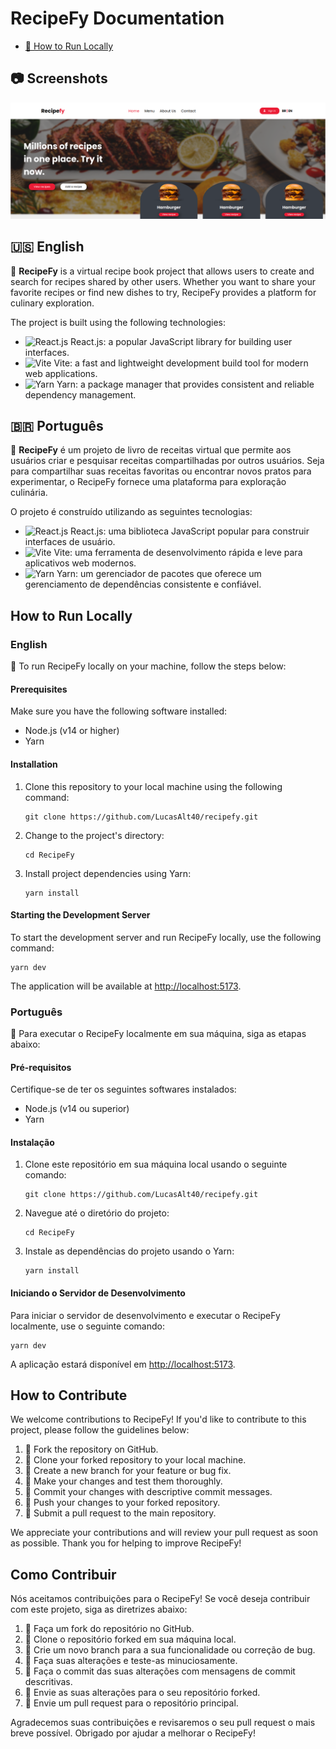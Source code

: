 # RecipeFy Documentation

- [🤖 How to Run Locally](#how-to-run-locally)

## 📷 Screenshots

![homepage screenshot](./images/screenshot_homepage.png)

## 🇺🇸 English

📖 **RecipeFy** is a virtual recipe book project that allows users to create and search for recipes shared by other users. Whether you want to share your favorite recipes or find new dishes to try, RecipeFy provides a platform for culinary exploration.

The project is built using the following technologies:

- <img src="https://upload.wikimedia.org/wikipedia/commons/thumb/a/a7/React-icon.svg/1200px-React-icon.svg.png" alt="React.js" width="20px"> React.js: a popular JavaScript library for building user interfaces.
- <img src="https://vitejs.dev/logo.svg" alt="Vite" width="20px"> Vite: a fast and lightweight development build tool for modern web applications.
- <img src="https://avatars.githubusercontent.com/u/22247014?s=200&v=4" alt="Yarn" width="20px"> Yarn: a package manager that provides consistent and reliable dependency management.

## 🇧🇷 Português

📖 **RecipeFy** é um projeto de livro de receitas virtual que permite aos usuários criar e pesquisar receitas compartilhadas por outros usuários. Seja para compartilhar suas receitas favoritas ou encontrar novos pratos para experimentar, o RecipeFy fornece uma plataforma para exploração culinária.

O projeto é construído utilizando as seguintes tecnologias:

- <img src="https://upload.wikimedia.org/wikipedia/commons/thumb/a/a7/React-icon.svg/1200px-React-icon.svg.png" alt="React.js" width="20px"> React.js: uma biblioteca JavaScript popular para construir interfaces de usuário.
- <img src="https://vitejs.dev/logo.svg" alt="Vite" width="20px"> Vite: uma ferramenta de desenvolvimento rápida e leve para aplicativos web modernos.
- <img src="https://avatars.githubusercontent.com/u/22247014?s=200&v=4" alt="Yarn" width="20px"> Yarn: um gerenciador de pacotes que oferece um gerenciamento de dependências consistente e confiável.

## How to Run Locally

### English

🚀 To run RecipeFy locally on your machine, follow the steps below:

#### Prerequisites

Make sure you have the following software installed:

- Node.js (v14 or higher)
- Yarn

#### Installation

1. Clone this repository to your local machine using the following command:

   ```shell
   git clone https://github.com/LucasAlt40/recipefy.git
   ```

2. Change to the project's directory:

   ```shell
   cd RecipeFy
   ```

3. Install project dependencies using Yarn:

   ```shell
   yarn install
   ```

#### Starting the Development Server

To start the development server and run RecipeFy locally, use the following command:

```shell
yarn dev
```

The application will be available at [http://localhost:5173](http://localhost:5173).

### Português

🚀 Para executar o RecipeFy localmente em sua máquina, siga as etapas abaixo:

#### Pré-requisitos

Certifique-se de ter os seguintes softwares instalados:

- Node.js (v14 ou superior)
- Yarn

#### Instalação

1. Clone este repositório em sua máquina local usando o seguinte comando:

   ```shell
   git clone https://github.com/LucasAlt40/recipefy.git
   ```

2. Navegue até o diretório do projeto:

   ```shell
   cd RecipeFy
   ```

3. Instale as dependências do projeto usando o Yarn:

   ```shell
   yarn install
   ```

#### Iniciando o Servidor de Desenvolvimento

Para iniciar o servidor de desenvolvimento e executar o RecipeFy localmente, use o seguinte comando:

```shell
yarn dev
```

A aplicação estará disponível em [http://localhost:5173](http://localhost:5173).



## How to Contribute

We welcome contributions to RecipeFy! If you'd like to contribute to this project, please follow the guidelines below:

1. 🍴 Fork the repository on GitHub.
2. 🐑 Clone your forked repository to your local machine.
3. 🌿 Create a new branch for your feature or bug fix.
4. 🧪 Make your changes and test them thoroughly.
5. 💬 Commit your changes with descriptive commit messages.
6. 🚀 Push your changes to your forked repository.
7. 🎉 Submit a pull request to the main repository.

We appreciate your contributions and will review your pull request as soon as possible. Thank you for helping to improve RecipeFy!

## Como Contribuir

Nós aceitamos contribuições para o RecipeFy! Se você deseja contribuir com este projeto, siga as diretrizes abaixo:

1. 🍴 Faça um fork do repositório no GitHub.
2. 🐑 Clone o repositório forked em sua máquina local.
3. 🌿 Crie um novo branch para a sua funcionalidade ou correção de bug.
4. 🧪 Faça suas alterações e teste-as minuciosamente.
5. 💬 Faça o commit das suas alterações com mensagens de commit descritivas.
6. 🚀 Envie as suas alterações para o seu repositório forked.
7. 🎉 Envie um pull request para o repositório principal.

Agradecemos suas contribuições e revisaremos o seu pull request o mais breve possível. Obrigado por ajudar a melhorar o RecipeFy!
